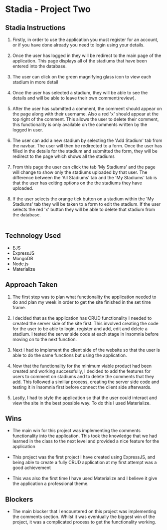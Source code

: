# Stadia - Project Two

## Stadia Instructions
<ol>
	<li>Firstly, in order to use the application you must register for an account, or if you have done already you need to login using your details.</li>
	<br />
	<li>Once the user has logged in they will be redirect to the main page of the application. This page displays all of the stadiums that have been entered into the database.</li><br />
	<li>The user can click on the green magnifying glass icon to view each stadium in more detail</li><br />
	<li>Once the user has selected a stadium, they will be able to see the details and will be able to leave their own comment(review).</li><br />
	<li>After the user has submitted a comment, the comment should appear on the page along with their username. Also a red 'x' should appear at the top right of the comment. This allows the user to delete their comment, this functionality is only available on the comments written by the logged in user.</li><br />
	<li>The user can add a new stadium by selecting the 'Add Stadium' tab from the navbar. The user will then be redirected to a form. Once the user has filled in the details for the stadium and submitted the form, they will be redirect to the page which shows all the stadiums</li><br />
	<li>From this page the user can click the tab 'My Stadiums' and the page will change to show only the stadiums uploaded by that user. The difference between the 'All Stadiums' tab and the 'My Stadiums' tab is that the user has editing options on the the stadiums they have uploaded.</li><br />
	<li>If the user selects the orange tick button on a stadium within the 'My Stadiums' tab they will be taken to a form to edit the stadium. If the user selects the red 'x' button they will be able to delete that stadium from the database.</li><br />
	</ol>

## Technology Used
<ul>
	<li>EJS</li>
	<li>ExpressJS</li>
	<li>MongoDB</li>
	<li>Node.js</li>
	<li>Materialize</li>
</ul>

## Approach Taken
<ol>
	<li>The first step was to plan what functionality the application needed to do and plan my week in order to get the site finished in the set time frame.</li>
	<br />
	<li>I decided that as the application has CRUD functionality I needed to created the server side of the site first. This involved creating the code for the user to be able to login, register and add, edit and delete a stadium. I tested the server side code at each stage in Insomnia before moving on to the next function.</li>
	<br />
	<li>Next I had to implement the client side of the website so that the user is able to do the same functions but using the application.</li>
	<br />
	<li>Now that the functionality for the minimum viable product had been created and working successfully, I decided to add the features for users to comment on stadiums and to delete the comments that they add. This followed a similiar process, creating the server side code and testing it in Insomnia first before connect the client side afterwards.</li><br />
	<li>Lastly, I had to style the application so that the user could interact and view the site in the best possible way. To do this I used Materialize.</li>
	</ol>
	
## Wins
<ul>
	<li>The main win for this project was implementing the comments functionality into the application. This took the knowledge that we had learned in the class to the next level and provided a nice feature for the application</li><br />
	<li>This project was the first project I have created using ExpressJS, and being able to create a fully CRUD application at my first attempt was a good achievement</li><br />
	<li>This was also the first time I have used Materialize and I believe it give the application a professional theme.</li>
</ul>

## Blockers
<ul>
	<li>The main blocker that I encountered on this project was implementing the comments section. Whilst it was eventually the biggest win of the project, it was a complicated process to get the functionality working.</li><br />
</ul>